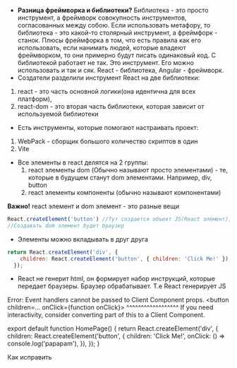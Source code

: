 - **Разница фреймворка и библиотеки?** Библиотека - это просто инструмент, а фреймворк совокупность инструментов, согласованных между собою. Если использовать метафору, то библиотека - это какой-то столярный инструмент, а фреймфорк - станок. Плюсы фреймфорка в том, что есть правила как его использовать, если нанимать людей, которые владеют фреймворком, то они примерно будут писать одинаковый код. С библиотекой работает не так. Это инструмент. Его можно использовать и так и сяк. React - библиотека, Angular - фреймворк.
- Создатели разделили инструмент React на две библиотеки: 
1) react - это часть основной логики(она идентична для всех платформ),
2) react-dom  -  это вторая часть библиотеки, которая зависит от используемой библиотеки

- Есть инструменты, которые помогают настраивать проект:
1) WebPack - сборщик большого количество скриптов в один
2)  Vite

- Все элементы в reaсt делятся на 2 группы:
  1) react элементы dom (Обычно называют просто элементами)  - те, которые в будущем станут dom элементами. Например, div, button
  2) react элементы компоненты (обычно называют компонентами)

**Важно!** react элемент и dom элемент - это разные вещи
```js
React.createElement('button') //Тут создается объект JS(React элемент), который в будущем будет проеобразован в dom элемент
//Создавать dom элемент будет браузер
```

- Элементы можно вкладывать в друг друга
```js
return React.createElement('div', {
    children: React.createElement('button', { children: 'Click Me!' }),
  });
```

- React не генерит html, он формирует набор инструкций, которые передает браузеры. Браузер обрабатывает. Т.e React генерирует JS


Error: Event handlers cannot be passed to Client Component props.
  <button children=... onClick={function onClick}>
                               ^^^^^^^^^^^^^^^^^^
If you need interactivity, consider converting part of this to a Client Component.


export default function HomePage() {
  return React.createElement('div', {
    children: React.createElement('button', {
      children: 'Click Me!',
      onClick: () => console.log('papapam'),
    }),
  });
}

Как исправить
